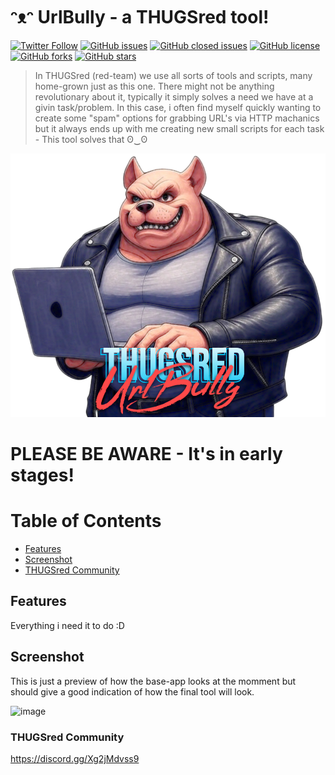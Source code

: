 # ᵔᴥᵔ UrlBully - a THUGSred tool!

[![Twitter Follow](https://img.shields.io/twitter/follow/davidbl.svg?style=social&label=Follow)](https://twitter.com/davidbl) [![GitHub issues](https://img.shields.io/github/issues/kawaiipantsu/urlbully.svg)](https://github.com/kawaiipantsu/urlbully/issues) [![GitHub closed issues](https://img.shields.io/github/issues-closed/kawaiipantsu/urlbully.svg)](https://github.com/kawaiipantsu/urlbully/issues) [![GitHub license](https://img.shields.io/github/license/kawaiipantsu/urlbully.svg)](https://github.com/kawaiipantsu/urlbully/blob/master/LICENSE) [![GitHub forks](https://img.shields.io/github/forks/kawaiipantsu/urlbully.svg)](https://github.com/kawaiipantsu/urlbully/network) [![GitHub stars](https://img.shields.io/github/stars/kawaiipantsu/urlbully.svg)](https://github.com/kawaiipantsu/urlbully/stargazers)

> In THUGSred (red-team) we use all sorts of tools and scripts, many home-grown just as this one. There might not be anything revolutionary about it, typically it simply solves a need we have at a givin task/problem. In this case, i often find myself quickly wanting to create some "spam" options for grabbing URL's via HTTP machanics but it always ends up with me creating new small scripts for each task - This tool solves that ʘ‿ʘ

[![AUrlBully by THUGSred](static/images/urlbully-image.png "UrlBully")](https://github.com/kawaiipantsu/urlbully)


# PLEASE BE AWARE - It's in early stages!

# Table of Contents

 * [Features](#features)
 * [Screenshot](#screenshot)
 * [THUGSred Community](#thugsred_community)

## Features

Everything i need it to do :D

## Screenshot

This is just a preview of how the base-app looks at the momment but should give a good indication of how the final tool will look.

<img width="930" alt="image" src="https://github.com/user-attachments/assets/04eda017-05c7-4c45-aa87-3e0682f25d48" />


### THUGSred Community

https://discord.gg/Xg2jMdvss9
